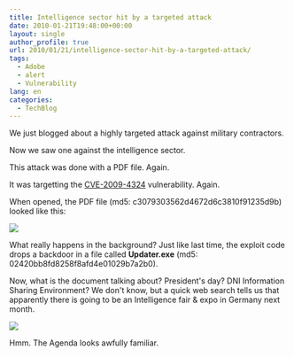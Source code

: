 ```yaml
---
title: Intelligence sector hit by a targeted attack
date: 2010-01-21T19:48:00+00:00
layout: single
author_profile: true
url: 2010/01/21/intelligence-sector-hit-by-a-targeted-attack/
tags:
  - Adobe
  - alert
  - Vulnerability
lang: en
categories: 
  - TechBlog
---
```

We just blogged about a highly targeted attack against military contractors.

Now we saw one against the intelligence sector.

This attack was done with a PDF file. Again.

It was targetting the [CVE-2009-4324](http://cve.mitre.org/cgi-bin/cvename.cgi?name=CVE-2009-4324) vulnerability. Again.

When opened, the PDF file (md5: c3079303562d4672d6c3810f91235d9b) looked like this:

[![](http://3.bp.blogspot.com/_vaUVXcmC3OI/S1ins0wpC0I/AAAAAAAAArc/1bMPhGLZdvY/s640/ncsi1.png)](http://3.bp.blogspot.com/_vaUVXcmC3OI/S1ins0wpC0I/AAAAAAAAArc/1bMPhGLZdvY/s1600-h/ncsi1.png)

What really happens in the background? Just like last time, the exploit code drops a backdoor in a file called **Updater.exe** (md5: 02420bb8fd8258f8afd4e01029b7a2b0).

Now, what is the document talking about? President's day? DNI Information Sharing Environment? We don't know, but a quick web search tells us that apparently there is going to be an Intelligence fair & expo in Germany next month.

[![](http://3.bp.blogspot.com/_vaUVXcmC3OI/S1ioarxiwZI/AAAAAAAAArk/vzo_k9wRpyg/s640/ncsi2.png)](http://3.bp.blogspot.com/_vaUVXcmC3OI/S1ioarxiwZI/AAAAAAAAArk/vzo_k9wRpyg/s1600-h/ncsi2.png)

Hmm. The Agenda looks awfully familiar.